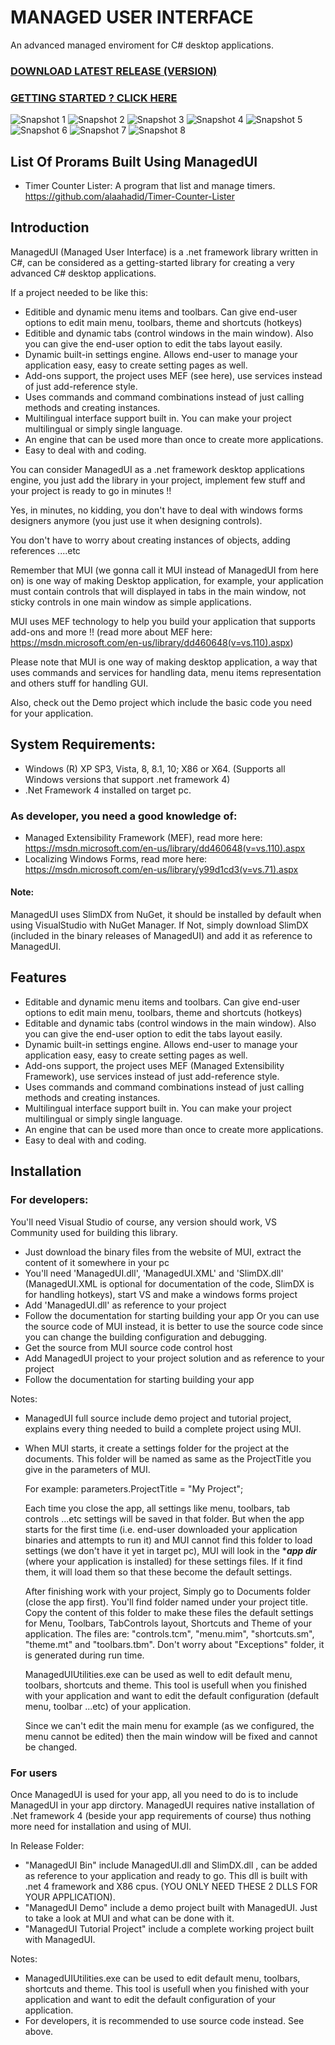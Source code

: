 # MANAGED USER INTERFACE
An advanced managed enviroment for C# desktop applications. 

### [DOWNLOAD LATEST RELEASE (VERSION)](https://github.com/alaahadid/Managed-UI/releases)
### [GETTING STARTED ? CLICK HERE](https://github.com/alaahadid/Managed-UI/wiki/Workflow-(Understanding-ManagedUI,-What-Is-...-%3F))

![Snapshot 1](/screenshots/snap1.JPG?raw=true "Snapshot1")
![Snapshot 2](/screenshots/snap2.JPG?raw=true "Snapshot2")
![Snapshot 3](/screenshots/snap3.JPG?raw=true "Snapshot3")
![Snapshot 4](/screenshots/snap4.JPG?raw=true "Snapshot4")
![Snapshot 5](/screenshots/snap5.JPG?raw=true "Snapshot5")
![Snapshot 6](/screenshots/snap6.JPG?raw=true "Snapshot6")
![Snapshot 7](/screenshots/snap7.JPG?raw=true "Snapshot7")
![Snapshot 8](/screenshots/snap8.JPG?raw=true "Snapshot8")

## List Of Prorams Built Using ManagedUI
- Timer Counter Lister: A program that list and manage timers. <https://github.com/alaahadid/Timer-Counter-Lister>

## Introduction
ManagedUI (Managed User Interface) is a .net framework library written in C#, can be considered as a getting-started library for creating a very advanced C# desktop applications.

If a project needed to be like this:

- Editible and dynamic menu items and toolbars. Can give end-user options to edit main menu, toolbars, theme and shortcuts (hotkeys)
- Editible and dynamic tabs (control windows in the main window). Also you can give the end-user option to edit the tabs layout easily.
- Dynamic built-in settings engine. Allows end-user to manage your application easy, easy to create setting pages as well.
- Add-ons support, the project uses MEF (see here), use services instead of just add-reference style.
- Uses commands and command combinations instead of just calling methods and creating instances.
- Multilingual interface support built in. You can make your project multilingual or simply single language.
- An engine that can be used more than once to create more applications.
- Easy to deal with and coding.

You can consider ManagedUI as a .net framework desktop applications engine, you just add the library in your project, implement few stuff and your project is ready to go in minutes !!

Yes, in minutes, no kidding, you don't have to deal with windows forms designers anymore (you just use it when designing controls). 

You don't have to worry about creating instances of objects, adding references ....etc

Remember that MUI (we gonna call it MUI instead of ManagedUI from here on) is one way of making Desktop application, for example, your application must contain controls that will displayed in tabs in the main window, not sticky controls in one main window as simple applications.

MUI uses MEF technology to help you build your application that supports add-ons and more !! (read more about MEF here: <https://msdn.microsoft.com/en-us/library/dd460648(v=vs.110).aspx>)

Please note that MUI is one way of making desktop application, a way that uses commands and services for handling data, menu items representation and others stuff for handling GUI.

Also, check out the Demo project which include the basic code you need for your application.


## System Requirements: 
- Windows (R) XP SP3, Vista, 8, 8.1, 10; X86 or X64. (Supports all Windows versions that support .net framework 4) 
- .Net Framework 4 installed on target pc. 

### As developer, you need a good knowledge of: 
- Managed Extensibility Framework (MEF), read more here: <https://msdn.microsoft.com/en-us/library/dd460648(v=vs.110).aspx> 
- Localizing Windows Forms, read more here: <https://msdn.microsoft.com/en-us/library/y99d1cd3(v=vs.71).aspx> 

#### Note:

ManagedUI uses SlimDX from NuGet, it should be installed by default when using VisualStudio with NuGet Manager.
If Not, simply download SlimDX (included in the binary releases of ManagedUI) and add it as reference to ManagedUI.

## Features

- Editable and dynamic menu items and toolbars. Can give end-user options to edit main menu, toolbars, theme and shortcuts (hotkeys)
- Editable and dynamic tabs (control windows in the main window). Also you can give the end-user option to edit the tabs layout easily.
- Dynamic built-in settings engine. Allows end-user to manage your application easy, easy to create setting pages as well.
- Add-ons support, the project uses MEF (Managed Extensibility Framework), use services instead of just add-reference style.
- Uses commands and command combinations instead of just calling methods and creating instances.
- Multilingual interface support built in. You can make your project multilingual or simply single language.
- An engine that can be used more than once to create more applications.
- Easy to deal with and coding.

## Installation  

### For developers:
You'll need Visual Studio of course, any version should work, VS Community used for building this library.

- Just download the binary files from the website of MUI, extract the content of it somewhere in your pc
- You'll need 'ManagedUI.dll', 'ManagedUI.XML' and 'SlimDX.dll' (ManagedUI.XML is optional for documentation of the code, SlimDX is for handling hotkeys), start VS and make a windows forms project
- Add 'ManagedUI.dll' as reference to your project
- Follow the documentation for starting building your app
Or you can use the source code of MUI instead, it is better to use the source code since you can change the building configuration and debugging.
- Get the source from MUI source code control host
- Add ManagedUI project to your project solution and as reference to your project
- Follow the documentation for starting building your app

Notes:

- ManagedUI full source include demo project and tutorial project, explains every thing needed to build a complete project using MUI.
- When MUI starts, it create a settings folder for the project at the documents. This folder will be named as same as the ProjectTitle you give in the parameters of MUI. 

  For example: parameters.ProjectTitle = "My Project";

  Each time you close the app, all settings like menu, toolbars, tab controls ...etc settings will be saved in that folder.
  But when the app starts for the first time (i.e. end-user downloaded your application binaries and attempts to run it) and MUI cannot find this folder to load settings (we don't have it yet in target pc), 
  MUI will look in the ****app dir*** (where your application is installed) for these settings files. If it find them, it will load them so that these become the default settings.
  
  After finishing work with your project, Simply go to Documents folder (close the app first). You'll find folder named under your project title.
  Copy the content of this folder to make these files the default settings for Menu, Toolbars, TabControls layout, Shortcuts and Theme of your application.
  The files are: "controls.tcm", "menu.mim", "shortcuts.sm", "theme.mt" and "toolbars.tbm". Don't worry about "Exceptions" folder, it is generated during run time.
  
  ManagedUIUtilities.exe can be used as well to edit default menu, toolbars, shortcuts and theme. This tool is usefull when you
  finished with your application and want to edit the default configuration (default menu, toolbar ...etc) of your application.
  
  Since we can't edit the main menu for example (as we configured, the menu cannot be edited) then the main window will be fixed and cannot be changed.
  
### For users

Once ManagedUI is used for your app, all you need to do is to include ManagedUI in your app dirctory. ManagedUI requires native installation
of .Net framework 4 (beside your app requirements of course) thus nothing more need for installation and using of MUI.

In Release Folder:

- "ManagedUI Bin" include ManagedUI.dll and SlimDX.dll , can be added as reference to your application and ready to go. 
  This dll is built with .net 4 framework and X86 cpus. (YOU ONLY NEED THESE 2 DLLS FOR YOUR APPLICATION).
- "ManagedUI Demo" include a demo project built with ManagedUI. Just to take a look at MUI and what can be done with it.
- "ManagedUI Tutorial Project" include a complete working project built with ManagedUI.

Notes:
- ManagedUIUtilities.exe can be used to edit default menu, toolbars, shortcuts and theme. This tool is usefull when you
  finished with your application and want to edit the default configuration of your application.
- For developers, it is recommended to use source code instead. See above.

